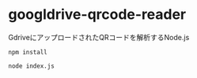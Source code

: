 # googldrive-qrcode-reader
GdriveにアップロードされたQRコードを解析するNode.js

```
npm install
```

```
node index.js
```
